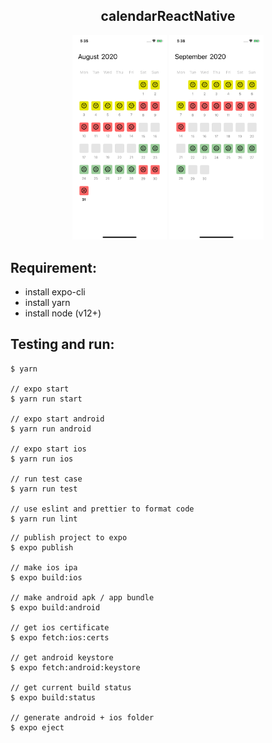<p align="center">
  <!-- <img width="200px" src="https://github.com/yeukfei02/calendarReactNative/blob/master/readme-icon.png"><br/> -->
  <h2 align="center">calendarReactNative</h2>
</p>

<p align="center">
  <img width="30%" height="30%" src="https://github.com/yeukfei02/calendarReactNative/blob/master/screenshot1.png" alt="">
  <img width="30%" height="30%" src="https://github.com/yeukfei02/calendarReactNative/blob/master/screenshot2.png" alt="">
</p>

## Requirement:
 - install expo-cli
 - install yarn
 - install node (v12+)

## Testing and run:
```
$ yarn

// expo start
$ yarn run start

// expo start android
$ yarn run android

// expo start ios
$ yarn run ios

// run test case
$ yarn run test

// use eslint and prettier to format code
$ yarn run lint
```

```
// publish project to expo
$ expo publish

// make ios ipa
$ expo build:ios

// make android apk / app bundle
$ expo build:android

// get ios certificate
$ expo fetch:ios:certs

// get android keystore
$ expo fetch:android:keystore

// get current build status
$ expo build:status

// generate android + ios folder
$ expo eject
```
